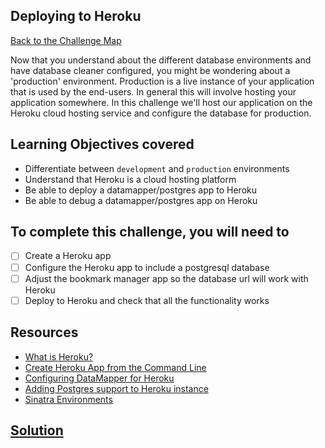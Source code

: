 ## Deploying to Heroku

[Back to the Challenge Map](00_challenge_map.md)

Now that you understand about the different database environments and have database cleaner configured, you might be wondering about a 'production' environment. Production is a live instance of your application that is used by the end-users. In general this will involve hosting your application somewhere. In this challenge we'll host our application on the Heroku cloud hosting service and configure the database for production.

## Learning Objectives covered

* Differentiate between `development` and `production` environments
* Understand that Heroku is a cloud hosting platform
* Be able to deploy a datamapper/postgres app to Heroku
* Be able to debug a datamapper/postgres app on Heroku

## To complete this challenge, you will need to

- [ ] Create a Heroku app
- [ ] Configure the Heroku app to include a postgresql database
- [ ] Adjust the bookmark manager app so the database url will work with Heroku
- [ ] Deploy to Heroku and check that all the functionality works

## Resources

* [What is Heroku?](https://www.heroku.com/about)
* [Create Heroku App from the Command Line](https://devcenter.heroku.com/articles/creating-apps)
* [Configuring DataMapper for Heroku](https://devcenter.heroku.com/articles/rack#using-datamapper-or-sequel)
* [Adding Postgres support to Heroku instance](https://devcenter.heroku.com/articles/heroku-postgresql)
* [Sinatra Environments](https://blog.rainforestqa.com/2014-05-30-what-are-environments-for/)

## [Solution](solutions/14.md)
